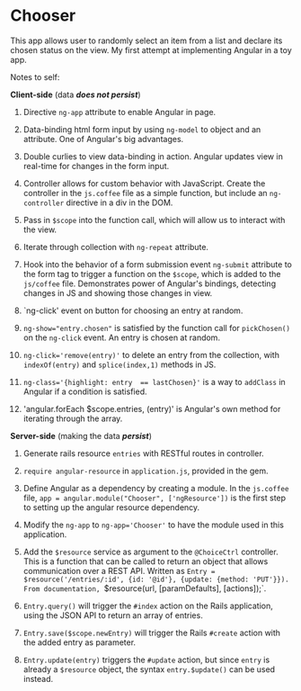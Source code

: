 # **Chooser** 

This app allows user to randomly select an item from a list and declare its chosen status on the view.  My first attempt at implementing Angular in a toy app.

Notes to self:

**Client-side** (data **_does not persist_**)

1.  Directive `ng-app` attribute to enable Angular in page.

2.  Data-binding html form input by using `ng-model` to object and an attribute.  One of Angular's big advantages.

3.  Double curlies to view data-binding in action.  Angular updates view in real-time for changes in the form input.

4.  Controller allows for custom behavior with JavaScript.  Create the controller in the `js.coffee` file as a simple function, but include an `ng-controller` directive in a div in the DOM.

5.  Pass in `$scope` into the function call, which will allow us to interact with the view.

6.  Iterate through collection with `ng-repeat` attribute.

7.  Hook into the behavior of a form submission event `ng-submit` attribute to the form tag to trigger a function on the `$scope`, which is added to the `js/coffee` file.  Demonstrates power of Angular's bindings, detecting changes in JS and showing those changes in view.

8.  `ng-click' event on button for choosing an entry at random.

9.  `ng-show="entry.chosen"` is satisfied by the function call for `pickChosen()` on the `ng-click` event.  An entry is chosen at random.

10. `ng-click='remove(entry)'` to delete an entry from the collection, with `indexOf(entry)` and `splice(index,1)` methods in JS.

11. `ng-class='{highlight: entry  == lastChosen}'` is a way to `addClass` in Angular if a condition is satisfied.

12. 'angular.forEach $scope.entries, (entry)' is Angular's own method for iterating through the array.

**Server-side** (making the data **_persist_**)

1.  Generate rails resource `entries` with RESTful routes in controller.

2.  `require angular-resource` in `application.js`, provided in the gem.

3.  Define Angular as a dependency by creating a module.  In the `js.coffee` file, `app = angular.module("Chooser", ['ngResource'])` is the first step to setting up the angular resource dependency.

4.  Modify the `ng-app` to `ng-app='Chooser'` to have the module used in this application.

5.  Add the `$resource` service as argument to the `@ChoiceCtrl` controller.  This is a function that can be called to return an object that allows communication over a REST API.  Written as `Entry = $resource('/entries/:id', {id: '@id'}, {update: {method: 'PUT'}}). From documentation, `$resource(url, [paramDefaults], [actions]);`.

6.  `Entry.query()` will trigger the `#index` action on the Rails application, using the JSON API to return an array of entries.

7.  `Entry.save($scope.newEntry)` will trigger the Rails `#create` action with the added entry as parameter.

8.  `Entry.update(entry)` triggers the `#update` action, but since `entry` is already a `$resource` object, the syntax `entry.$update()` can be used instead.
















